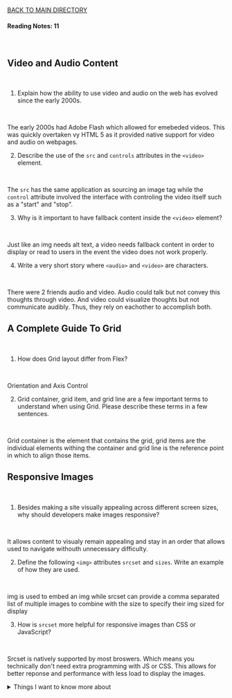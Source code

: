 [BACK TO MAIN DIRECTORY](../README.md)

#### Reading Notes: 11
<br>

## Video and Audio Content
<br>

1. Explain how the ability to use video and audio on the web has evolved since the early 2000s.
<br>

The early 2000s had Adobe Flash which allowed for emebeded videos. This was quickly overtaken vy HTML 5 as it provided native support for video and audio on webpages.


2. Describe the use of the `src` and `controls` attributes in the `<video>` element.
<br>

The `src` has the same application as sourcing an image tag while the `control` attribute involved the interface with controling the video itself such as a "start" and "stop".


3. Why is it important to have fallback content inside the `<video>` element?
<br>

Just like an img needs alt text, a video needs fallback content in order to display or read to users in the event the video does not work properly.

4. Write a very short story where `<audio>` and `<video>` are characters.
<br>

There were 2 friends audio and video. Audio could talk but not convey this thoughts through video. And video could visualize thoughts but not communicate audibly. Thus, they rely on eachother to accomplish both.


## A Complete Guide To Grid
<br>

1. How does Grid layout differ from Flex?
<br>

Orientation and Axis Control

2. Grid container, grid item, and grid line are a few important terms to understand when using Grid. Please describe these terms in a few sentences.
<br>

Grid container is the element that contains the grid, grid items are the individual elements withing the container and grid line is the reference point in which to align those items.

## Responsive Images
<br>

1. Besides making a site visually appealing across different screen sizes, why should developers make images responsive?
<br>

It allows content to visualy remain appealing and stay in an order that allows used to navigate withouth unnecessary difficulty.

2. Define the following `<img>` attributes `srcset` and `sizes`. Write an example of how they are used.
<br>

img is used to embed an img while srcset can provide a comma separated list of multiple images to combine with the size to specify their img sized for display


3. How is `srcset` more helpful for responsive images than CSS or JavaScript?
<br>

Srcset is natively supported by most broswers. Which means you technically don't need extra programming with JS or CSS. This allows for better reponse and performance with less load to display the images.


<details>
<summary>Things I want to know more about</summary>

Begin writing here...
  
</details>
